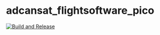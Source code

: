 # adcansat_flightsoftware_pico

[![Build and Release](https://github.com/mantadk/adcansat_flightsoftware_pico/actions/workflows/BuildAndRelease.yml/badge.svg)](https://github.com/mantadk/adcansat_flightsoftware_pico/actions/workflows/BuildAndRelease.yml)
